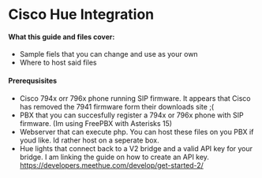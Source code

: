 # Cisco Hue Integration



#### What this guide and files cover: 
* Sample fiels that you can change and use as your own
* Where to host said files

#### Prerequsisites
* Cisco 794x orr 796x phone running SIP firmware.  It appears that Cisco has removed the 7941 firmware form their downloads site ;(
* PBX that you can succesfully register a 794x or 796x phone with SIP firmware. (Im using FreePBX with Asterisks 15)
* Webserver that can execute php.  You can host these files on you PBX if youd like. Id rather host on a seperate box.
* Hue lights that connect back to a V2 bridge and a valid API key for your bridge. I am linking the guide on how to create an API key. https://developers.meethue.com/develop/get-started-2/
  